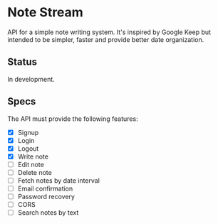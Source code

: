 # Note Stream

API for a simple note writing system.
It's inspired by Google Keep but intended to be simpler, faster and provide better date organization.

## Status

In development.

## Specs

The API must provide the following features:

* [x] Signup
* [x] Login
* [x] Logout
* [x] Write note
* [ ] Edit note
* [ ] Delete note
* [ ] Fetch notes by date interval
* [ ] Email confirmation
* [ ] Password recovery
* [ ] CORS
* [ ] Search notes by text
